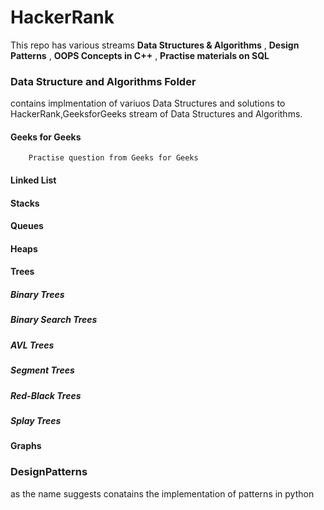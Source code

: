 # HackerRank

This repo has various streams **Data Structures & Algorithms** , **Design Patterns** , **OOPS Concepts in C++** , **Practise materials on SQL**

### Data Structure and Algorithms Folder
contains implmentation of variuos Data Structures and solutions to HackerRank,GeeksforGeeks stream of Data Structures and Algorithms.

#### 	Geeks for Geeks 
		Practise question from Geeks for Geeks

####    Linked List
####    Stacks
####	Queues
####	Heaps
####    Trees
#####	Binary Trees
#####	Binary Search Trees
#####    AVL Trees
#####    Segment Trees
#####    Red-Black Trees
#####	Splay Trees
####    Graphs

### DesignPatterns 
as the name suggests conatains the implementation of patterns in python 


